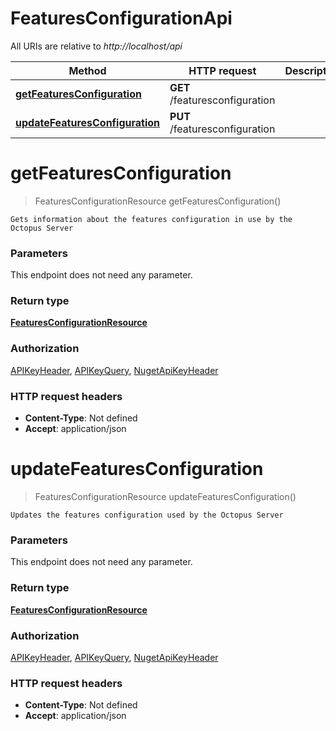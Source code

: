 # FeaturesConfigurationApi

All URIs are relative to *http://localhost/api*

Method | HTTP request | Description
------------- | ------------- | -------------
[**getFeaturesConfiguration**](FeaturesConfigurationApi.md#getFeaturesConfiguration) | **GET** /featuresconfiguration | 
[**updateFeaturesConfiguration**](FeaturesConfigurationApi.md#updateFeaturesConfiguration) | **PUT** /featuresconfiguration | 


<a name="getFeaturesConfiguration"></a>
# **getFeaturesConfiguration**
> FeaturesConfigurationResource getFeaturesConfiguration()



    Gets information about the features configuration in use by the Octopus Server

### Parameters
This endpoint does not need any parameter.

### Return type

[**FeaturesConfigurationResource**](../model/FeaturesConfigurationResource.md)

### Authorization

[APIKeyHeader](../README.md#APIKeyHeader), [APIKeyQuery](../README.md#APIKeyQuery), [NugetApiKeyHeader](../README.md#NugetApiKeyHeader)

### HTTP request headers

- **Content-Type**: Not defined
- **Accept**: application/json

<a name="updateFeaturesConfiguration"></a>
# **updateFeaturesConfiguration**
> FeaturesConfigurationResource updateFeaturesConfiguration()



    Updates the features configuration used by the Octopus Server

### Parameters
This endpoint does not need any parameter.

### Return type

[**FeaturesConfigurationResource**](../model/FeaturesConfigurationResource.md)

### Authorization

[APIKeyHeader](../README.md#APIKeyHeader), [APIKeyQuery](../README.md#APIKeyQuery), [NugetApiKeyHeader](../README.md#NugetApiKeyHeader)

### HTTP request headers

- **Content-Type**: Not defined
- **Accept**: application/json

